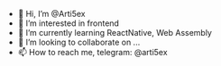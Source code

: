 - 👋 Hi, I’m @Arti5ex
- 👀 I’m interested in frontend
- 🌱 I’m currently learning ReactNative, Web Assembly
- 💞️ I’m looking to collaborate on ...
- 📫 How to reach me, telegram: @arti5ex

<!---
Arti5ex/Arti5ex is a ✨ special ✨ repository because its `README.md` (this file) appears on your GitHub profile.
You can click the Preview link to take a look at your changes.
--->

